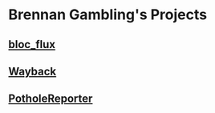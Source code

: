 # Brennan Gambling's Projects

## [bloc_flux][bloc_flux_main]

## [Wayback][wayback_main]

## [PotholeReporter][pothole_reporter_main]



[pothole_reporter_main]: https://github.com/BrennanGambling/brennangambling-portfolio/blob/master/pothole-reporter/README.md
[wayback_main]: https://github.com/BrennanGambling/brennangambling-portfolio/blob/master/wayback/README.md
[bloc_flux_main]: https://github.com/BrennanGambling/bloc_flux